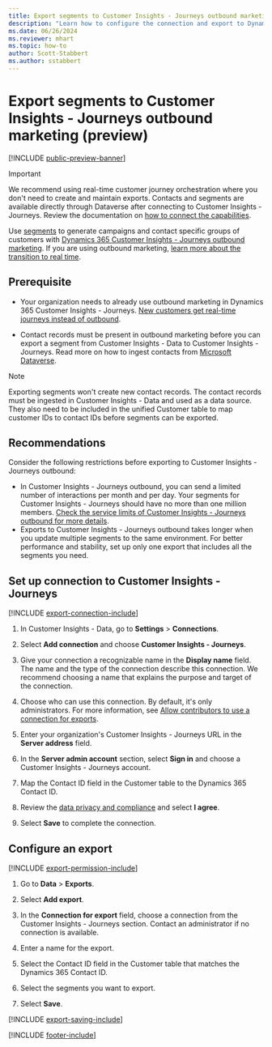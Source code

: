 ```yaml
---
title: Export segments to Customer Insights - Journeys outbound marketing (preview)
description: "Learn how to configure the connection and export to Dynamics 365 Customer Insights - Journeys."
ms.date: 06/26/2024
ms.reviewer: mhart
ms.topic: how-to
author: Scott-Stabbert
ms.author: sstabbert
---
```


# Export segments to Customer Insights - Journeys outbound marketing (preview)

[!INCLUDE [public-preview-banner](includes/public-preview-banner.md)]

> [!IMPORTANT]
> We recommend using real-time customer journey orchestration where you don't need to create and maintain exports. Contacts and segments are available directly through Dataverse after connecting to Customer Insights - Journeys. Review the documentation on [how to connect the capabilities](/dynamics365/marketing/real-time-marketing-ci-profile).

Use [segments](segments.md) to generate campaigns and contact specific groups of customers with [Dynamics 365 Customer Insights - Journeys outbound marketing](/dynamics365/marketing/customer-insights-segments). If you are using outbound marketing, [learn more about the transition to real time](../journeys/transition-faqs.md).

## Prerequisite

- Your organization needs to already use outbound marketing in Dynamics 365 Customer Insights - Journeys. [New customers get real-time journeys instead of outbound](../journeys/transition-overview.md).

- Contact records must be present in outbound marketing before you can export a segment from Customer Insights - Data to Customer Insights - Journeys. Read more on how to ingest contacts from [Microsoft Dataverse](connect-dataverse.md).

> [!NOTE]
> Exporting segments won't create new contact records. The contact records must be ingested in Customer Insights - Data and used as a data source. They also need to be included in the unified Customer table to map customer IDs to contact IDs before segments can be exported.

## Recommendations

Consider the following restrictions before exporting to Customer Insights - Journeys outbound:

- In Customer Insights - Journeys outbound, you can send a limited number of interactions per month and per day. Your segments for Customer Insights - Journeys should have no more than one million members. [Check the service limits of Customer Insights - Journeys outbound for more details](/dynamics365/marketing/fair-use-policy).
- Exports to Customer Insights - Journeys outbound takes longer when you update multiple segments to the same environment. For better performance and stability, set up only one export that includes all the segments you need.

## Set up connection to Customer Insights - Journeys

[!INCLUDE [export-connection-include](includes/export-connection-admn.md)]

1. In Customer Insights - Data, go to **Settings** > **Connections**.

1. Select **Add connection** and choose **Customer Insights - Journeys**.

1. Give your connection a recognizable name in the **Display name** field. The name and the type of the connection describe this connection. We recommend choosing a name that explains the purpose and target of the connection.

1. Choose who can use this connection. By default, it's only administrators. For more information, see [Allow contributors to use a connection for exports](connections.md#allow-contributors-to-use-a-connection-for-exports).

1. Enter your organization's Customer Insights - Journeys URL in the **Server address** field.

1. In the **Server admin account** section, select **Sign in** and choose a Customer Insights - Journeys account.

1. Map the Contact ID field in the Customer table to the Dynamics 365 Contact ID.

1. Review the [data privacy and compliance](connections.md#data-privacy-and-compliance) and select **I agree**.

1. Select **Save** to complete the connection.

## Configure an export

[!INCLUDE [export-permission-include](includes/export-permission.md)]

1. Go to **Data** > **Exports**.

1. Select **Add export**.

1. In the **Connection for export** field, choose a connection from the Customer Insights - Journeys section. Contact an administrator if no connection is available.

1. Enter a name for the export.

1. Select the Contact ID field in the Customer table that matches the Dynamics 365 Contact ID.

1. Select the segments you want to export.

1. Select **Save**.

[!INCLUDE [export-saving-include](includes/export-saving.md)]

[!INCLUDE [footer-include](includes/footer-banner.md)]
